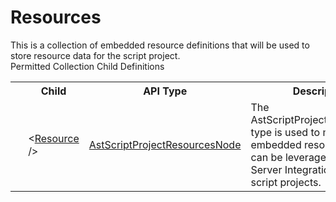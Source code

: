 # Resources

<div class="LanguageSummary"><div class ="SummaryItem">This is a collection of embedded resource definitions that will be used to store resource data for the script project.</div></div><div class="SchemaBindingGroup"><div class="SchemaBindingGroupHeader">Permitted Collection Child Definitions</div><table id="SchemaBindingList" class="SchemaBindingList"><tbody><tr><th class="SchemaBindingIconColumnHeader">&nbsp;</th><th class="SchemaBindingNameColumnHeader">Child</th><th class="SchemaBindingTypeColumnHeader">API Type</th><th class="SchemaBindingSummaryColumnHeader">Description</th></tr><tr class="cd0"><td class="SchemaBindingIcon"><div class="NotRequired" /></td><td class="SchemaBindingName"><span class="punc">&lt;</span><a href=Varigence.Languages.Biml.Script.AstScriptProjectResourcesNode.html">Resource</a><span class="punc"> /&gt;</span></td><td class="SchemaBindingType"><a href="../api-reference/Varigence.Languages.Biml.Script.AstScriptProjectResourcesNode.html">AstScriptProjectResourcesNode</a></td><td class="SchemaBindingSummary">The AstScriptProjectSettingsNode type is used to model embedded resources that can be leveraged by SQL Server Integration Services script projects.</td></tr></tbody></table></div>